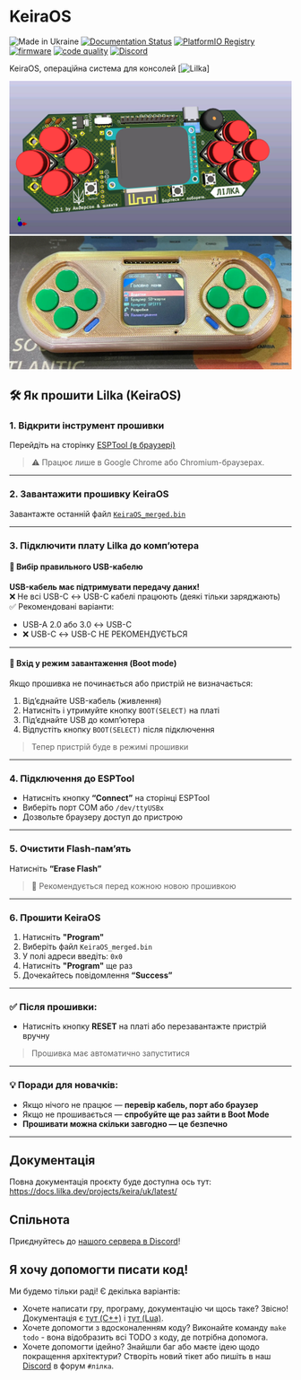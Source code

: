 # KeiraOS

![Made in Ukraine](https://img.shields.io/badge/Made%20in-Ukraine-blue?logo=data%3Aimage%2Fsvg%2Bxml%3Bbase64%2CPHN2ZyB4bWxucz0iaHR0cDovL3d3dy53My5vcmcvMjAwMC9zdmciIHdpZHRoPSIxMjAwIiBoZWlnaHQ9IjgwMCI%2BCjxyZWN0IHdpZHRoPSIxMjAwIiBoZWlnaHQ9IjgwMCIgZmlsbD0iIzAwNTdCNyIvPgo8cmVjdCB3aWR0aD0iMTIwMCIgaGVpZ2h0PSI0MDAiIHk9IjQwMCIgZmlsbD0iI0ZGRDcwMCIvPgo8L3N2Zz4%3D)
[![Documentation Status](https://readthedocs.org/projects/lilka/badge/?version=latest)](https://docs.lilka.dev)
[![PlatformIO Registry](https://badges.registry.platformio.org/packages/lilka/library/Lilka.svg)](https://registry.platformio.org/libraries/lilka/Lilka)
[![firmware](https://github.com/lilka-dev/keira/actions/workflows/firmware.yml/badge.svg)](https://github.com/lilka-dev/lilka/actions/workflows/firmware.yml)
[![code quality](https://github.com/lilka-dev/keira/actions/workflows/code-quality.yml/badge.svg)](https://github.com/lilka-dev/lilka/actions/workflows/code-quality.yml)
[![Discord](https://img.shields.io/discord/1202315568846213172?label=Discord)][discord]

KeiraOS, операційна система для консолей [![Lilka](https://github.com/lilka-dev/lilka)]

![Лілка v2](./img/v21.jpg)
![Main menu](./img/menu.jpg)

## 🛠️ Як прошити Lilka (KeiraOS)

### 1. Відкрити інструмент прошивки  
Перейдіть на сторінку [ESPTool (в браузері)](https://espressif.github.io/esptool-js/)  
> ⚠️ Працює лише в Google Chrome або Chromium-браузерах.

---

### 2. Завантажити прошивку KeiraOS  
Завантажте останній файл [`KeiraOS_merged.bin`](https://github.com/lilka-dev/keira/releases)

---

### 3. Підключити плату Lilka до комп’ютера

#### 🔌 Вибір правильного USB-кабелю
**USB-кабель має підтримувати передачу даних!**  
❌ Не всі USB-C ↔ USB-C кабелі працюють (деякі тільки заряджають)  
✅ Рекомендовані варіанти:
- USB-A 2.0 або 3.0 ↔ USB-C  
- ❌ USB-C ↔ USB-C НЕ РЕКОМЕНДУЄТЬСЯ

---

#### 🚀 Вхід у режим завантаження (Boot mode)
Якщо прошивка не починається або пристрій не визначається:
1. Від’єднайте USB-кабель (живлення)
2. Натисніть і утримуйте кнопку `BOOT(SELECT)` на платі
3. Під’єднайте USB до комп’ютера
4. Відпустіть кнопку `BOOT(SELECT)` після підключення

> Тепер пристрій буде в режимі прошивки

---

### 4. Підключення до ESPTool
- Натисніть кнопку **“Connect”** на сторінці ESPTool
- Виберіть порт COM або `/dev/ttyUSBx`
- Дозвольте браузеру доступ до пристрою

---

### 5. Очистити Flash-пам’ять
Натисніть **“Erase Flash”**  
> 🔄 Рекомендується перед кожною новою прошивкою

---

### 6. Прошити KeiraOS

1. Натисніть **"Program"**
2. Виберіть файл `KeiraOS_merged.bin`
3. У полі адреси введіть: `0x0`
4. Натисніть **"Program"** ще раз
5. Дочекайтесь повідомлення **“Success”**

---

### ✅ Після прошивки:
- Натисніть кнопку **RESET** на платі або перезавантажте пристрій вручну  
> Прошивка має автоматично запуститися

---

### 💡 Поради для новачків:
- Якщо нічого не працює — **перевір кабель, порт або браузер**  
- Якщо не прошивається — **спробуйте ще раз зайти в Boot Mode**
- **Прошивати можна скільки завгодно — це безпечно**

---

## Документація

Повна документація проєкту буде доступна ось тут: <https://docs.lilka.dev/projects/keira/uk/latest/>

## Спільнота

Приєднуйтесь до [нашого сервера в Discord][discord]!

## Я хочу допомогти писати код!

Ми будемо тільки раді! Є декілька варіантів:

- Хочете написати гру, програму, документацію чи щось таке? Звісно! Документація є [тут (C++)](https://docs.lilka.dev/uk/latest/keira/custom_apps/) і [тут (Lua)](https://docs.lilka.dev/uk/latest/keira/lua/intro/).
- Хочете допомогти з вдосконаленням коду? Виконайте команду `make todo` - вона відобразить всі TODO з коду, де потрібна допомога.
- Хочете допомогти ідейно? Знайшли баг або маєте ідею щодо покращення архітектури? Створіть новий тікет або пишіть в наш [Discord][discord] в форум `#лілка`.

[discord]: https://discord.gg/HU68TaKCu6
